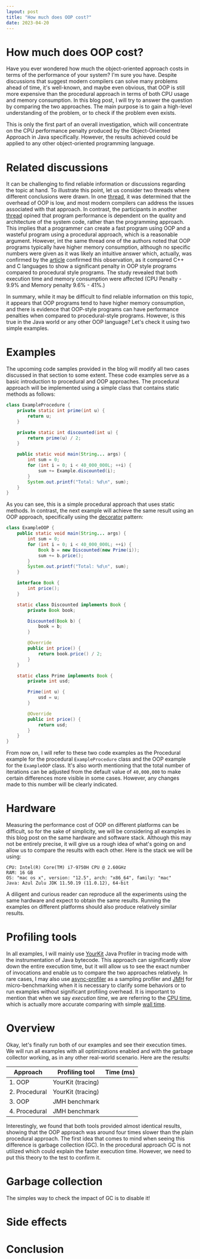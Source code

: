 ```yaml
---
layout: post
title: "How much does OOP cost?"
date: 2023-04-20
---
```


# How much does OOP cost?

Have you ever wondered how much the object-oriented approach costs in terms of
the performance of your system? I'm sure you have. Despite discussions that
suggest modern compilers can solve many problems ahead of time, it's well-known,
and maybe even obvious, that OOP is still more expensive than the procedural
approach in terms of both CPU usage and memory consumption. In this blog post, I
will try to answer the question by comparing the two
approaches. The main purpose is to gain a high-level understanding of the
problem, or to check if the problem even exists.

This is only the first part of an overall investigation, which will concentrate
on the CPU performance penalty produced by the Object-Oriented Approach in Java
specifically. However, the results achieved could be applied to any other
object-oriented programming language.

# Related discussions

It can be challenging to find reliable information or discussions regarding the
topic at hand. To illustrate this point, let us consider two threads where
different conclusions were drawn. In
one [thread](https://stackoverflow.com/questions/372511/what-is-the-object-oriented-programming-computing-overhead-cost),
it was determined that the overhead of OOP is low, and most modern compilers can
address the issues associated with that approach. In contrast,
the participants in
another [thread](https://stackoverflow.com/questions/894465/will-changing-all-code-to-object-oriented-make-memory-usage-bigger-or-smaller)
opined that program performance is dependent on the quality and architecture of
the system code, rather than the programming approach. This implies that a
programmer can create a fast program using OOP and a wasteful program using a
procedural approach, which is a reasonable argument. However, int the same
thread one of the authors noted that OOP programs typically have higher memory
consumption, although no specific numbers were given as it was likely an
intuitive answer which, actually, was confirmed by
the [article](https://www.researchgate.net/publication/27382717_Evaluating_Performance_and_Power_of_Object-Oriented_Vs_Procedural_Programming_in_Embedded_Processors)
confirmed this observation, as it compared C++ and C languages to show a
significant penalty in OOP style programs compared to procedural style programs.
The study revealed that both execution time and memory consumption were
affected (CPU Penalty - 9.9% and Memory penalty 9.6% - 41%.)

In summary, while it may be difficult to find reliable information on this
topic, it appears that OOP programs tend to have higher memory consumption, and
there is evidence that OOP-style programs can have performance penalties when
compared to procedural-style programs. However, is this true in the Java world
or any other OOP language? Let's check it using two simple examples.

# Examples

The upcoming code samples provided in the blog will modify all two cases
discussed in that section to some extent. These code examples serve as a basic
introduction to procedural and OOP approaches. The
procedural approach will be implemented using a simple class that contains
static methods as follows:

```java
class ExampleProcedure {
    private static int prime(int u) {
        return u;
    }

    private static int discounted(int u) {
        return prime(u) / 2;
    }

    public static void main(String... args) {
        int sum = 0;
        for (int i = 0; i < 40_000_000L; ++i) {
            sum += Example.discounted(i);
        }
        System.out.printf("Total: %d\n", sum);
    }
}
```

As you can see, this is a simple procedural approach that uses static methods.
In contrast, the next example will achieve the same result using an OOP
approach, specifically using
the [decorator](https://en.wikipedia.org/wiki/Decorator_pattern) pattern:

```java
class ExampleOOP {
    public static void main(String... args) {
        int sum = 0;
        for (int i = 0; i < 40_000_000L; ++i) {
            Book b = new Discounted(new Prime(i));
            sum += b.price();
        }
        System.out.printf("Total: %d\n", sum);
    }

    interface Book {
        int price();
    }

    static class Discounted implements Book {
        private Book book;

        Discounted(Book b) {
            book = b;
        }

        @Override
        public int price() {
            return book.price() / 2;
        }
    }

    static class Prime implements Book {
        private int usd;

        Prime(int u) {
            usd = u;
        }

        @Override
        public int price() {
            return usd;
        }
    }
}
```

From now on, I will refer to these two code examples as the Procedural example
for the procedural `ExampleProcedure` class and the OOP example for
the `ExampleOOP` class. It's also worth mentioning that the total number of
iterations can be adjusted from the default value of `40,000,000` to make
certain differences more visible in some cases. However, any changes made to
this number will be clearly indicated.

# Hardware

Measuring the performance cost of OOP on different platforms can be difficult,
so for the sake of simplicity, we will be considering all examples in this blog
post on the same hardware and software stack. Although this may not be entirely
precise, it will give us a rough idea of what's going on and allow us to compare
the results with each other. Here is the stack we will be using:

```shell
CPU: Intel(R) Core(TM) i7-9750H CPU @ 2.60GHz
RAM: 16 GB
OS: "mac os x", version: "12.5", arch: "x86_64", family: "mac"
Java: Azul Zulu JDK 11.50.19 (11.0.12), 64-bit
```

A diligent and curious reader can reproduce all the experiments using the same
hardware and expect to obtain the same results. Running the examples on
different platforms should also produce relatively similar results.

# Profiling tools

In all examples, I will mainly use [YourKit](https://www.yourkit.com) Java
Profiler in tracing mode with the instrumentation of Java bytecode. This
approach can significantly slow down the entire execution time, but it will
allow us to see the exact number of invocations and enable us to compare the two
approaches relatively. In rare cases, I may also
use [async-profiler](https://github.com/async-profiler/async-profiler) as a
sampling profiler and [JMH](https://github.com/openjdk/jmh) for
micro-benchmarking when it is necessary to clarify some behaviors or to run
examples without significant profiling overhead.
It is important to mention that when we say _execution time_, we are referring
to the [CPU time](https://en.wikipedia.org/wiki/CPU_time), which is actually
more accurate comparing with
simple [wall time](https://en.wikipedia.org/wiki/Elapsed_real_time).

# Overview

Okay, let's finally run both of our examples and see their execution times. We
will run all examples with all optimizations enabled and with the garbage
collector working, as in any other real-world scenario. Here are the
results:

| Approach      | Profiling tool    | Time (ms) |
|---------------|-------------------|-----------|
| 1. OOP        | YourKit (tracing) |           |
| 2. Procedural | YourKit (tracing) |           |
| 3. OOP        | JMH benchmark     |           |
| 4. Procedural | JMH benchmark     |           |

Interestingly, we found that both tools provided almost identical results,
showing that the OOP approach was around four times slower than the plain
procedural approach. The first idea that comes to mind when seeing this
difference is garbage collection (GC). In the procedural approach GC is not
utilized which could explain the faster execution time. However, we need to put
this theory to the test to confirm it.

# Garbage collection

The simples way to check the impact of GC is to disable it!

# Side effects

# Conclusion





